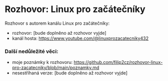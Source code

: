 # Rozhovor: Linux pro začátečníky
Rozhovor s autorem kanálu Linux pro začátečníky:
- rozhovor: [bude doplněno až rozhovor vyjde]
- kanál hosta: https://www.youtube.com/@linuxprozacatecniky432

### Další nedůležité věci:
- moje poznámky k rozhovoru: https://github.com/filip2cz/rozhovor-linux-pro-zacatecniky/blob/main/poznamky.md
- nesestříhaná verze: [bude doplněno až rozhovor vyjde]

